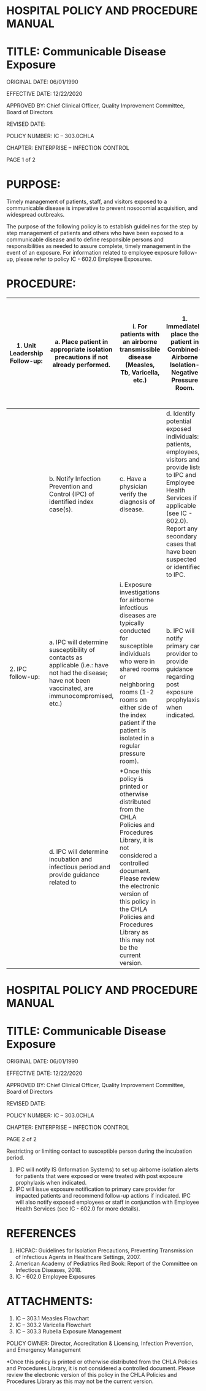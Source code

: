 # HOSPITAL POLICY AND PROCEDURE MANUAL

# TITLE: Communicable Disease Exposure

ORIGINAL DATE: 06/01/1990

EFFECTIVE DATE: 12/22/2020

APPROVED BY: Chief Clinical Officer, Quality Improvement Committee, Board of Directors

REVISED DATE:

POLICY NUMBER: IC – 303.0CHLA

CHAPTER: ENTERPRISE – INFECTION CONTROL

PAGE 1 of 2

# PURPOSE:

Timely management of patients, staff, and visitors exposed to a communicable disease is imperative to prevent nosocomial acquisition, and widespread outbreaks.

The purpose of the following policy is to establish guidelines for the step by step management of patients and others who have been exposed to a communicable disease and to define responsible persons and responsibilities as needed to assure complete, timely management in the event of an exposure. For information related to employee exposure follow-up, please refer to policy IC - 602.0 Employee Exposures.

# PROCEDURE:

|1. Unit Leadership Follow-up:|a. Place patient in appropriate isolation precautions if not already performed.|i. For patients with an airborne transmissible disease (Measles, Tb, Varicella, etc.)|1. Immediately place the patient in Combined-Airborne Isolation-Negative Pressure Room.|2. If a negative pressure room is not immediately available, place the patient in a private room and ensure that the door remains closed.|
|---|---|---|---|---|
| |b. Notify Infection Prevention and Control (IPC) of identified index case(s).|c. Have a physician verify the diagnosis of disease.|d. Identify potential exposed individuals: patients, employees, visitors and provide lists to IPC and Employee Health Services if applicable (see IC - 602.0). Report any secondary cases that have been suspected or identified to IPC.|
|2. IPC follow-up:|a. IPC will determine susceptibility of contacts as applicable (i.e.: have not had the disease; have not been vaccinated, are immunocompromised, etc.)|i. Exposure investigations for airborne infectious diseases are typically conducted for susceptible individuals who were in shared rooms or neighboring rooms (1-2 rooms on either side of the index patient if the patient is isolated in a regular pressure room).|b. IPC will notify primary care provider to provide guidance regarding post exposure prophylaxis when indicated.|c. IPC will notify the ASP pharmacist of the exposure to assess VariZIG/IGIV availability during business hours for exposed patients when indicated. For after hours, weekends, and holidays IPC will contact the main pharmacy.|
| |d. IPC will determine incubation and infectious period and provide guidance related to|*Once this policy is printed or otherwise distributed from the CHLA Policies and Procedures Library, it is not considered a controlled document. Please review the electronic version of this policy in the CHLA Policies and Procedures Library as this may not be the current version.|
# HOSPITAL POLICY AND PROCEDURE MANUAL

# TITLE: Communicable Disease Exposure

ORIGINAL DATE: 06/01/1990

EFFECTIVE DATE: 12/22/2020

APPROVED BY: Chief Clinical Officer, Quality Improvement Committee, Board of Directors

REVISED DATE:

POLICY NUMBER: IC – 303.0CHLA

CHAPTER: ENTERPRISE – INFECTION CONTROL

PAGE 2 of 2

Restricting or limiting contact to susceptible person during the incubation period.

1. IPC will notify IS (Information Systems) to set up airborne isolation alerts for patients that were exposed or were treated with post exposure prophylaxis when indicated.
2. IPC will issue exposure notification to primary care provider for impacted patients and recommend follow-up actions if indicated. IPC will also notify exposed employees or staff in conjunction with Employee Health Services (see IC - 602.0 for more details).

# REFERENCES

1. HICPAC: Guidelines for Isolation Precautions, Preventing Transmission of Infectious Agents in Healthcare Settings, 2007.
2. American Academy of Pediatrics Red Book: Report of the Committee on Infectious Diseases, 2018.
3. IC - 602.0 Employee Exposures

# ATTACHMENTS:

1. IC – 303.1 Measles Flowchart
2. IC – 303.2 Varicella Flowchart
3. IC – 303.3 Rubella Exposure Management

POLICY OWNER: Director, Accreditation & Licensing, Infection Prevention, and Emergency Management

*Once this policy is printed or otherwise distributed from the CHLA Policies and Procedures Library, it is not considered a controlled document. Please review the electronic version of this policy in the CHLA Policies and Procedures Library as this may not be the current version.